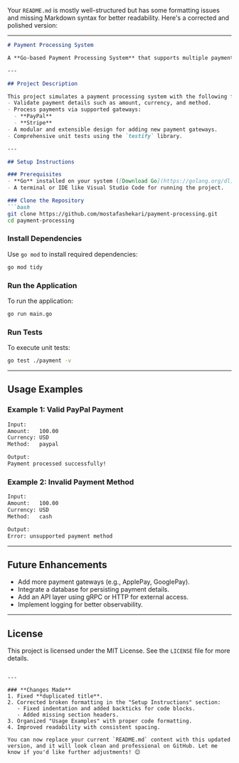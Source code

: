 Your `README.md` is mostly well-structured but has some formatting issues and missing Markdown syntax for better readability. Here's a corrected and polished version:

---

```markdown
# Payment Processing System

A **Go-based Payment Processing System** that supports multiple payment gateways like PayPal and Stripe. This project includes unit tests and follows clean code principles with a focus on extensibility and maintainability.

---

## Project Description

This project simulates a payment processing system with the following features:
- Validate payment details such as amount, currency, and method.
- Process payments via supported gateways:
  - **PayPal**
  - **Stripe**
- A modular and extensible design for adding new payment gateways.
- Comprehensive unit tests using the `testify` library.

---

## Setup Instructions

### Prerequisites
- **Go** installed on your system ([Download Go](https://golang.org/dl)).
- A terminal or IDE like Visual Studio Code for running the project.

### Clone the Repository
```bash
git clone https://github.com/mostafashekari/payment-processing.git
cd payment-processing
```

### Install Dependencies
Use `go mod` to install required dependencies:
```bash
go mod tidy
```

### Run the Application
To run the application:
```bash
go run main.go
```

### Run Tests
To execute unit tests:
```bash
go test ./payment -v
```

---

## Usage Examples

### Example 1: Valid PayPal Payment
```bash
Input:
Amount:   100.00
Currency: USD
Method:   paypal

Output:
Payment processed successfully!
```

### Example 2: Invalid Payment Method
```bash
Input:
Amount:   100.00
Currency: USD
Method:   cash

Output:
Error: unsupported payment method
```

---

## Future Enhancements
- Add more payment gateways (e.g., ApplePay, GooglePay).
- Integrate a database for persisting payment details.
- Add an API layer using gRPC or HTTP for external access.
- Implement logging for better observability.

---

## License

This project is licensed under the MIT License. See the `LICENSE` file for more details.
```

---

### **Changes Made**
1. Fixed **duplicated title**.
2. Corrected broken formatting in the "Setup Instructions" section:
   - Fixed indentation and added backticks for code blocks.
   - Added missing section headers.
3. Organized "Usage Examples" with proper code formatting.
4. Improved readability with consistent spacing.

You can now replace your current `README.md` content with this updated version, and it will look clean and professional on GitHub. Let me know if you'd like further adjustments! 😊